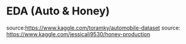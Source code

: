 # EDA (Auto & Honey)
source:https://www.kaggle.com/toramky/automobile-dataset
source: https://www.kaggle.com/jessicali9530/honey-production
